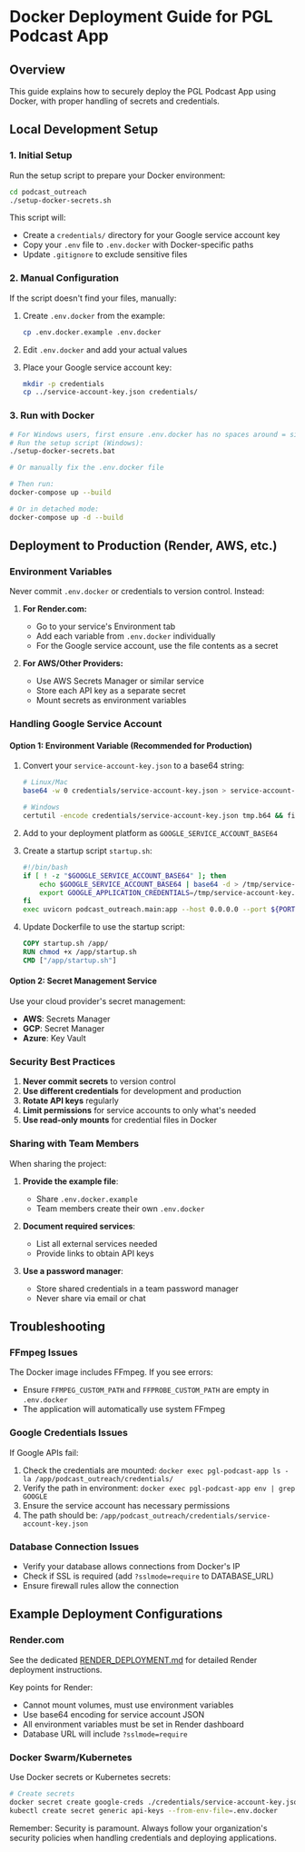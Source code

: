 # Docker Deployment Guide for PGL Podcast App

## Overview
This guide explains how to securely deploy the PGL Podcast App using Docker, with proper handling of secrets and credentials.

## Local Development Setup

### 1. Initial Setup
Run the setup script to prepare your Docker environment:
```bash
cd podcast_outreach
./setup-docker-secrets.sh
```

This script will:
- Create a `credentials/` directory for your Google service account key
- Copy your `.env` file to `.env.docker` with Docker-specific paths
- Update `.gitignore` to exclude sensitive files

### 2. Manual Configuration
If the script doesn't find your files, manually:

1. Create `.env.docker` from the example:
   ```bash
   cp .env.docker.example .env.docker
   ```

2. Edit `.env.docker` and add your actual values

3. Place your Google service account key:
   ```bash
   mkdir -p credentials
   cp ../service-account-key.json credentials/
   ```

### 3. Run with Docker
```bash
# For Windows users, first ensure .env.docker has no spaces around = signs
# Run the setup script (Windows):
./setup-docker-secrets.bat

# Or manually fix the .env.docker file

# Then run:
docker-compose up --build

# Or in detached mode:
docker-compose up -d --build
```

## Deployment to Production (Render, AWS, etc.)

### Environment Variables
Never commit `.env.docker` or credentials to version control. Instead:

1. **For Render.com:**
   - Go to your service's Environment tab
   - Add each variable from `.env.docker` individually
   - For the Google service account, use the file contents as a secret

2. **For AWS/Other Providers:**
   - Use AWS Secrets Manager or similar service
   - Store each API key as a separate secret
   - Mount secrets as environment variables

### Handling Google Service Account

#### Option 1: Environment Variable (Recommended for Production)
1. Convert your `service-account-key.json` to a base64 string:
   ```bash
   # Linux/Mac
   base64 -w 0 credentials/service-account-key.json > service-account-base64.txt
   
   # Windows
   certutil -encode credentials/service-account-key.json tmp.b64 && findstr /v /c:- tmp.b64 > service-account-base64.txt
   ```

2. Add to your deployment platform as `GOOGLE_SERVICE_ACCOUNT_BASE64`

3. Create a startup script `startup.sh`:
   ```bash
   #!/bin/bash
   if [ ! -z "$GOOGLE_SERVICE_ACCOUNT_BASE64" ]; then
       echo $GOOGLE_SERVICE_ACCOUNT_BASE64 | base64 -d > /tmp/service-account-key.json
       export GOOGLE_APPLICATION_CREDENTIALS=/tmp/service-account-key.json
   fi
   exec uvicorn podcast_outreach.main:app --host 0.0.0.0 --port ${PORT:-8000}
   ```

4. Update Dockerfile to use the startup script:
   ```dockerfile
   COPY startup.sh /app/
   RUN chmod +x /app/startup.sh
   CMD ["/app/startup.sh"]
   ```

#### Option 2: Secret Management Service
Use your cloud provider's secret management:
- **AWS**: Secrets Manager
- **GCP**: Secret Manager
- **Azure**: Key Vault

### Security Best Practices

1. **Never commit secrets** to version control
2. **Use different credentials** for development and production
3. **Rotate API keys** regularly
4. **Limit permissions** for service accounts to only what's needed
5. **Use read-only mounts** for credential files in Docker

### Sharing with Team Members

When sharing the project:

1. **Provide the example file**:
   - Share `.env.docker.example`
   - Team members create their own `.env.docker`

2. **Document required services**:
   - List all external services needed
   - Provide links to obtain API keys

3. **Use a password manager**:
   - Store shared credentials in a team password manager
   - Never share via email or chat

## Troubleshooting

### FFmpeg Issues
The Docker image includes FFmpeg. If you see errors:
- Ensure `FFMPEG_CUSTOM_PATH` and `FFPROBE_CUSTOM_PATH` are empty in `.env.docker`
- The application will automatically use system FFmpeg

### Google Credentials Issues
If Google APIs fail:
1. Check the credentials are mounted: `docker exec pgl-podcast-app ls -la /app/podcast_outreach/credentials/`
2. Verify the path in environment: `docker exec pgl-podcast-app env | grep GOOGLE`
3. Ensure the service account has necessary permissions
4. The path should be: `/app/podcast_outreach/credentials/service-account-key.json`

### Database Connection Issues
- Verify your database allows connections from Docker's IP
- Check if SSL is required (add `?sslmode=require` to DATABASE_URL)
- Ensure firewall rules allow the connection

## Example Deployment Configurations

### Render.com
See the dedicated [RENDER_DEPLOYMENT.md](./RENDER_DEPLOYMENT.md) for detailed Render deployment instructions.

Key points for Render:
- Cannot mount volumes, must use environment variables
- Use base64 encoding for service account JSON
- All environment variables must be set in Render dashboard
- Database URL will include `?sslmode=require`

### Docker Swarm/Kubernetes
Use Docker secrets or Kubernetes secrets:
```bash
# Create secrets
docker secret create google-creds ./credentials/service-account-key.json
kubectl create secret generic api-keys --from-env-file=.env.docker
```

Remember: Security is paramount. Always follow your organization's security policies when handling credentials and deploying applications.